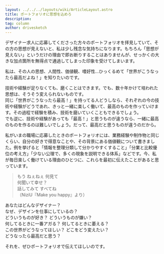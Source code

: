 ```yaml
---
layout: ../../../layouts/wiki/ArticleLayout.astro
title: ポートフォリオに思想を込めろ
description:
tag: column
author: drivesketch
---
```


デザイナー求人に応募してくださった方々のポートフォリオを拝見していて、その方の思想が見えないと、私は少し残念な気持ちになります。もちろん「思想が見えない」というだけの理由で即お断りすることはありませんが、せっかくの大きな加点箇所を無得点で通過してしまった印象を受けてしまいます。

私は、その人の思想、人間性、価値観、嗜好性…ひっくるめて「世界がこうなったら最高だよね！」を知りたいのです。

技術や経験が足りなくても、磨くことはできます。でも、数十年かけて培われた思想は、そうそう変えられないものです。<br>
同じ「世界がこうなったら最高！」を持ってる人どうしなら、それぞれの今の技術や経験がどうであれ、きっと一緒に楽しく働いて、最高のものを作っていけます。その過程で経験を積み、技術を磨いていくこともできるでしょう。<br>
でも逆に、技術や経験があっても「最高！」と思うものが違うなら、一緒に最高のものを作るのは難しいでしょう。だって、最高だと思うものが違うのだから。

私がいまの職場に応募したときのポートフォリオには、業務経験や制作物と同じくらい、自分の好きで得意なことや、その背景にある価値観について書きました。例を挙げると「情報を整理分類して分かりやすくすること」「分業と比較優位の考え方」「少ない公理で、多くの現象を説明できる体系」などです。今、私が毎日楽しく働けている理由のひとつに、これらを最初に伝えたことがあると思っています。

> もう ねぇねぇ 何見て <br>
> 何聞いて幸せ？ <br>
> 話してみて すべてね <br>
> （NiziU『Make you happy』より）

あなたはどんなデザイナー？ <br>
なぜ、デザインを仕事にしているの？ <br>
どういうものが好き？ どういうものが嫌い？ <br>
何してるときに一番アガる？ 何してるときに萎える？ <br>
この世界がどうなってほしい？ どこをどう変えたい？ <br>
どうなったら最高だと思う？ <br>

それを、ぜひポートフォリオで伝えてほしいのです。




